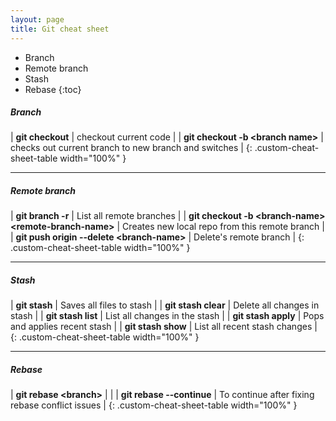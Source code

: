 ```yaml
---
layout: page
title: Git cheat sheet
---
```


* Branch
* Remote branch
* Stash
* Rebase
{:toc}

##### Branch

| **git checkout**   | checkout current code   |
| **git checkout -b \<branch name>**   | checks out current branch to new branch and switches   |
{: .custom-cheat-sheet-table width="100%" }

***

##### Remote branch

| **git branch -r**   | List all remote branches   |
| **git checkout -b \<branch-name> \<remote-branch-name>**   | Creates new local repo from this remote branch   |
| **git push origin --delete \<branch-name>**   | Delete's remote branch  |
{: .custom-cheat-sheet-table width="100%" }

***

##### Stash

| **git stash**   | Saves all files to stash   |
| **git stash clear**   | Delete all changes in stash   |
| **git stash list**   | List all changes in the stash   |
| **git stash apply**   | Pops and applies recent stash   |
| **git stash show**   | List all recent stash changes   |
{: .custom-cheat-sheet-table width="100%" }

***

##### Rebase

| **git rebase \<branch>**   |    |
| **git rebase --continue**   | To continue after fixing rebase conflict issues   |
{: .custom-cheat-sheet-table width="100%" }
